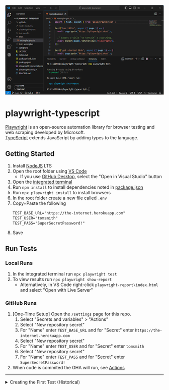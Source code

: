 ![Playwright TypeScript](/playwright-typescript.png)

# playwright-typescript
[Playwright](https://playwright.dev/) is an open-source automation library for browser testing and web scraping developed by Microsoft.
</br>
[TypeScript](https://www.typescriptlang.org/) extends JavaScript by adding types to the language.

## Getting Started
1. Install [NodeJS](https://nodejs.org/en/) LTS
1. Open the root folder using [VS Code](https://code.visualstudio.com/)
   * If you use [GitHub Desktop](https://desktop.github.com/), select the "Open in Visual Studio" button
1. Open the [integrated terminal](https://code.visualstudio.com/docs/editor/integrated-terminal)
1. Run `npm install` to install dependencies noted in [package.json](/package.json)
1. Run `npx playwright install` to install browsers
1. In the root folder create a new file called `.env`
1. Copy+Paste the following
   ```
   TEST_BASE_URL="https://the-internet.herokuapp.com"
   TEST_USER="tomsmith"
   TEST_PASS="SuperSecretPassword!"
   ```
1. Save

## Run Tests

### Local Runs
1. In the integrated terminal run `npx playwright test`
1. To view results run `npx playwright show-report`
   - Alternatively, in VS Code right-click `playwright-report\index.html` and select "Open with Live Server"

### GitHub Runs
1. [One-Time Setup] Open the `/settings` page for this repo.
   1. Select "Secrets and variables" > "Actions"
   1. Select "New repository secret"
   1. For "Name" enter `TEST_BASE_URL` and for "Secret" enter `https://the-internet.herokuapp.com`
   1. Select "New repository secret"
   1. For "Name" enter `TEST_USER` and for "Secret" enter `tomsmith`
   1. Select "New repository secret"
   1. For "Name" enter `TEST_PASS` and for "Secret" enter `SuperSecretPassword!`
1. When code is commited the GHA will run, see [Actions](https://github.com/kirbycope/playwright-typescript/actions)

----

<details>

<summary>Creating the First Test (Historical)</summary>

1. Run `npm init playwright@latest` to install the latest version of Playwright
   - Enter `y` if prompted.
1. Select "TypeScript" when prompted
1. Press [Enter] to use the default location, "tests"
1. Press [Y] to add GitHub Actions
1. Press [Y] to add Playwright browsers
   - This can be done later by running `npx playwright install`

</details>
